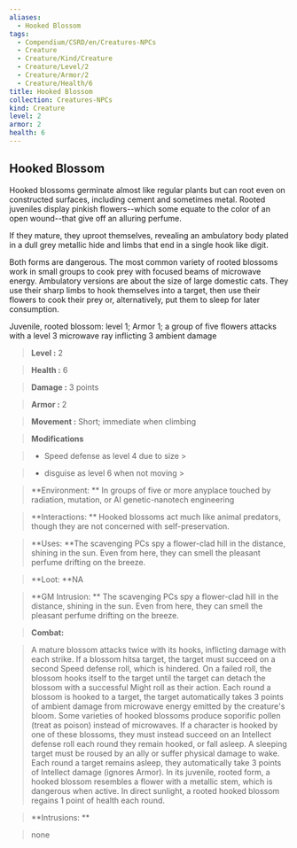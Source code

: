 ```yaml
---
aliases:
  - Hooked Blossom
tags:
  - Compendium/CSRD/en/Creatures-NPCs
  - Creature
  - Creature/Kind/Creature
  - Creature/Level/2
  - Creature/Armor/2
  - Creature/Health/6
title: Hooked Blossom
collection: Creatures-NPCs
kind: Creature
level: 2
armor: 2
health: 6
---
```

## Hooked Blossom    
Hooked blossoms germinate almost like regular plants but can root even on constructed surfaces, including cement and sometimes metal. Rooted juveniles display pinkish flowers--which some equate to the color of an open wound--that give off an alluring perfume.   
If they mature, they uproot themselves, revealing an ambulatory body plated in a dull grey metallic hide and limbs that end in a single hook like digit.   
Both forms are dangerous. The most common variety of rooted blossoms work in small groups to cook prey with focused beams of microwave energy. Ambulatory versions are about the size of large domestic cats. They use their sharp limbs to hook themselves into a target, then use their flowers to cook their prey or, alternatively, put them to sleep for later consumption.  
Juvenile, rooted blossom: level 1; Armor 1; a group of five flowers attacks with a level 3 microwave ray inflicting 3 ambient damage    
  
    
> **Level :** 2    
> **Health :** 6    
> **Damage :** 3 points    
> **Armor :** 2    
> **Movement :** Short; immediate when climbing    
> **Modifications**    
>- Speed defense as level 4 due to size >  
>    
>- disguise as level 6 when not moving >  
>    
> **Environment: ** In groups of five or more anyplace touched by radiation, mutation, or AI genetic-nanotech engineering    
> **Interactions: ** Hooked blossoms act much like animal predators, though they are not concerned with self-preservation.    
> **Uses: **The scavenging PCs spy a flower-clad hill in the distance, shining in the sun. Even from here, they can smell the pleasant perfume drifting on the breeze.    
> **Loot: **NA    
> **GM Intrusion: ** The scavenging PCs spy a flower-clad hill in the distance, shining in the sun. Even from here, they can smell the pleasant perfume drifting on the breeze.    
  
> **Combat:**   
> A mature blossom attacks twice with its hooks, inflicting damage with each strike. If a blossom hitsa target, the target must succeed on a second Speed defense roll, which is hindered. On a failed roll, the blossom hooks itself to the target until the target can detach the blossom with a successful Might roll as their action. Each round a blossom is hooked to a target, the target automatically takes 3 points of ambient damage from microwave energy emitted by the creature's bloom. Some varieties of hooked blossoms produce soporific pollen (treat as poison) instead of microwaves. If a character is hooked by one of these blossoms, they must instead succeed on an Intellect defense roll each round they remain hooked, or fall asleep. A sleeping target must be roused by an ally or suffer physical damage to wake. Each round a target remains asleep, they automatically take 3 points of Intellect damage (ignores Armor). In its juvenile, rooted form, a hooked blossom resembles a flower with a metallic stem, which is dangerous when active. In direct sunlight, a rooted hooked blossom regains 1 point of health each round.    
    
  
> **Intrusions: **   
> none    
